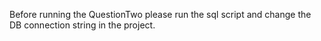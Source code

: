 Before running the QuestionTwo please run the sql script and change the DB connection string in the project.
